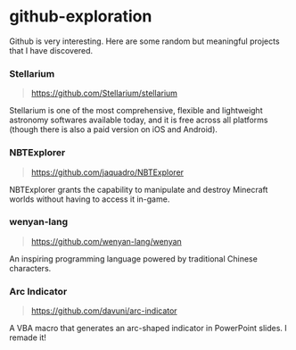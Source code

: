 # github-exploration

Github is very interesting. Here are some random but meaningful projects that I have discovered.

### Stellarium

> https://github.com/Stellarium/stellarium

Stellarium is one of the most comprehensive, flexible and lightweight astronomy softwares available today, and it is free across all platforms (though there is also a paid version on iOS and Android).

### NBTExplorer

> https://github.com/jaquadro/NBTExplorer

NBTExplorer grants the capability to manipulate and destroy Minecraft worlds without having to access it in-game.

### wenyan-lang

> https://github.com/wenyan-lang/wenyan

An inspiring programming language powered by traditional Chinese characters.

### Arc Indicator

> https://github.com/davuni/arc-indicator

A VBA macro that generates an arc-shaped indicator in PowerPoint slides. I remade it!
